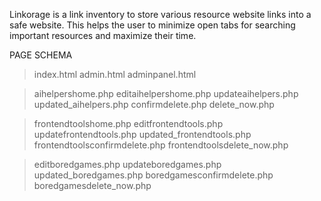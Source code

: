 Linkorage is a link inventory to store various resource website links into a safe website. This helps the user to minimize open tabs for searching important resources and maximize their time.


PAGE SCHEMA

>index.html 
>admin.html
>adminpanel.html

>aihelpershome.php
>editaihelpershome.php
>updateaihelpers.php
>updated_aihelpers.php
>confirmdelete.php
>delete_now.php

>frontendtoolshome.php
>editfrontendtools.php
>updatefrontendtools.php
>updated_frontendtools.php
>frontendtoolsconfirmdelete.php
>frontendtoolsdelete_now.php

>
>editboredgames.php
>updateboredgames.php
>updated_boredgames.php
>boredgamesconfirmdelete.php
>boredgamesdelete_now.php
